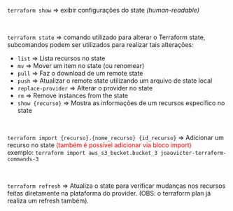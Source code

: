 `terraform show` => exibir configurações do state *(human-readable)*

<br>

`terraform state` => comando utilizado para alterar o Terraform state, subcomandos podem ser utilizados para realizar tais alterações:
- `list`                => Lista recursos no state
- `mv`                  => Mover um item no state (ou renomear)
- `pull`                => Faz o download de um remote state
- `push`                => Atualizar o remote state utilizando um arquivo de state local
- `replace-provider`    => Alterar o provider no state
- `rm`                  => Remove instances from the state
- `show {recurso}`                => Mostra as informações de um recursos específico no state

<br>

`terraform import {recurso}.{nome_recurso} {id_recurso}` => Adicionar um recurso no state <span style="color: red">(também é possível adicionar via bloco import)</span>    
exemplo: `terraform import aws_s3_bucket.bucket_3 joaovictor-terraform-commands-3`

<br>

`terraform refresh` => Atualiza o state para verificar mudanças nos recursos feitas diretamente na plataforma do provider. (OBS: o terraform plan já realiza um refresh também).
